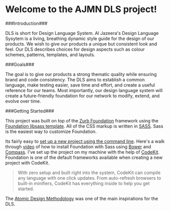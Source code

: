 # Welcome to the AJMN DLS project!

###Introduction###

DLS is short for Design Language System. Al Jazeera's Design Language Sysytem is a living, breathing dynamic style guide for the design of our products. We wish to give our products a unique but consistent look and feel. Our DLS describes choices for design aspects such as colour schemes, patterns, templates, and layouts.

###Goals###

The goal is to give our products a strong thematic quality while ensuring brand and code consistency. The DLS aims to establish a common language, make testing easier, save time and effort, and create a useful reference for our teams. Most importantly, our design language system will create a future-friendly foundation for our network to modify, extend, and evolve over time.

###Getting Started###

This project was built on top of the [Zurb Foundation](http://foundation.zurb.com/) framework using the [Foundation libsass template](https://github.com/zurb/foundation-libsass-template). All of the CSS markup is written in [SASS](http://sass-lang.com/). Sass is the easiest way to customize Foundation. 

Its fairly easy to [set up a new project using the command line](http://foundation.zurb.com/docs/sass.html). Here's a walk through [video](http://foundation.zurb.com/learn/video-started-with-foundation.html) of how to install Foundation with Sass using [Bower](http://bower.io/) and [Compass](http://compass-style.org/). I've set up the project on my machine with the help of [CodeKit](https://incident57.com/codekit/). Foundation is one of the default frameworks available when creating a new project with CodeKit. 

>With zero setup and built right into the system, CodeKit can compile any language with one click updates. From auto-refresh browsers to built-in minifiers, CodeKit has everything inside to help you get started.

The [Atomic Design Methodology](http://patternlab.io/about.html) was one of the main inspirations for the DLS. 
